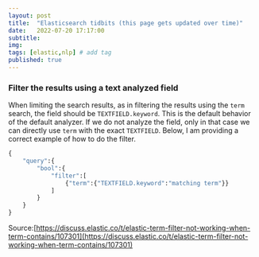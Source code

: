```yaml
---
layout: post
title:  "Elasticsearch tidbits (this page gets updated over time)"
date:   2022-07-20 17:17:00
subtitle: 
img:
tags: [elastic,nlp] # add tag
published: true
---
```

### Filter the results using a text analyzed field

When limiting the search results, as in filtering the results using the `term` search, the field should be `TEXTFIELD.keyword`. This is the default behavior of the default analyzer. If we do not analyze the field, only in that case we can directly use `term` with the exact `TEXTFIELD`. Below, I am providing a correct example of how to do the filter.
```python
{
    "query":{
        "bool":{
            "filter":[
                {"term":{"TEXTFIELD.keyword":"matching term"}}
            ]
        }
    }
}
```
Source:[https://discuss.elastic.co/t/elastic-term-filter-not-working-when-term-contains/107301](https://discuss.elastic.co/t/elastic-term-filter-not-working-when-term-contains/107301)
